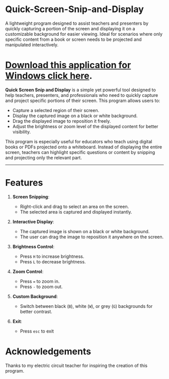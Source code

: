 # Quick-Screen-Snip-and-Display
A lightweight program designed to assist teachers and presenters by quickly capturing a portion of the screen and displaying it on a customizable background for easier viewing. Ideal for scenarios where only specific content from a book or screen needs to be projected and manipulated interactively.

# [Download this application for Windows click here](https://github.com/Haris-XYZ/Quick-Screen-Snip-and-Display/releases/tag/v1.0.0).

**Quick Screen Snip and Display** is a simple yet powerful tool designed to help teachers, presenters, and professionals who need to quickly capture and project specific portions of their screen. This program allows users to:

- Capture a selected region of their screen.
- Display the captured image on a black or white background.
- Drag the displayed image to reposition it freely.
- Adjust the brightness or zoom level of the displayed content for better visibility.

This program is especially useful for educators who teach using digital books or PDFs projected onto a whiteboard. Instead of displaying the entire screen, teachers can highlight specific questions or content by snipping and projecting only the relevant part.

---

# Features
1. **Screen Snipping**: 
   - Right-click and drag to select an area on the screen.
   - The selected area is captured and displayed instantly.

2. **Interactive Display**:
   - The captured image is shown on a black or white background.
   - The user can drag the image to reposition it anywhere on the screen.

3. **Brightness Control**:
   - Press `H` to increase brightness.
   - Press `L` to decrease brightness.

4. **Zoom Control**:
   - Press `=` to zoom in.
   - Press `-` to zoom out.

5. **Custom Background**:
   - Switch between black (`B`), white (`W`), or grey (`G`) backgrounds for better contrast.
  
6. **Exit**:
   - Press `esc` to exit


# Acknowledgements
Thanks to my electric circuit teacher for inspiring the creation of this program.

